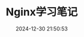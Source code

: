 ---
pageComponent:
  name: Catalogue
  data:
    path: 01.运维/04.Nginx学习笔记
    description: 尚记时，记之
title: Nginx学习笔记
date: 2024-12-30 21:50:53
permalink: /nginx/
sidebar: false
article: false
comment: false
editLink: false
---